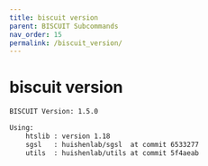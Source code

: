 ```yaml
---
title: biscuit version
parent: BISCUIT Subcommands
nav_order: 15
permalink: /biscuit_version/
---
```


# biscuit version
```bash
BISCUIT Version: 1.5.0

Using:
	htslib : version 1.18
	sgsl   : huishenlab/sgsl  at commit 6533277
	utils  : huishenlab/utils at commit 5f4aeab

```

